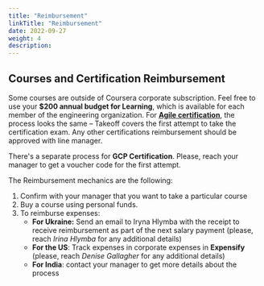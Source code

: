 ```yaml
---
title: "Reimbursement"
linkTitle: "Reimbursement"
date: 2022-09-27
weight: 4
description:
---
```




## Courses and Certification Reimbursement

Some courses are outside of Coursera corporate subscription. Feel free to use your **$200 annual budget for Learning**, which is available for each member of the engineering organization.
For [**Agile certification**](https://www.scrum.org/professional-scrum-certifications), the process looks the same – Takeoff covers the first attempt to take the certification exam.
Any other certifications reimbursement should be approved with line manager.


There's a separate process for **GCP Certification**. Please, reach your manager to get a voucher code for the first attempt.

The Reimbursement mechanics are the following:
 1. Confirm with your manager that you want to take a particular course
 1. Buy a course using personal funds.
 1. To reimburse expenses:
    * **For Ukraine:** Send an email to Iryna Hlymba with the receipt to receive reimbursement as part of the next salary payment (please, reach *Irina Hlymba* for any additional details)
    * **For the US**: Track expenses in corporate expenses in **Expensify** (please, reach *Denise Gallagher* for any additional details)
    * **For India**: contact your manager to get more details about the process



